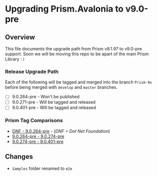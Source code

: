 # Upgrading Prism.Avalonia to v9.0-pre

## Overview

This file documents the upgrade path from Prism v8.1.97 to v9.0-pre support. Soon we will be moving this repo to be apart of the main Prism Library `:)`

### Release Upgrade Path

Each of the following will be tagged and merged into the branch `Prism-9x` before being merged with `develop` and `master` branches.

* [ ] 9.0.264-pre - Won't be published
* [ ] 9.0.271-pre - Will be tagged and released
* [ ] 9.0.401-pre - Will be tagged and released

### Prism Tag Comparisons

* [DNF - 9.0.264-pre](https://github.com/PrismLibrary/Prism/compare/DNF...9.0.264-pre) - (_DNF = Dot Net Foundation_)
* [9.0.264-pre - 9.0.274-pre](https://github.com/PrismLibrary/Prism/compare/9.0.264-pre...9.0.271-pre)
* [9.0.274-pre - 9.0.401-pre](https://github.com/PrismLibrary/Prism/compare/9.0.271-pre...9.0.401-pre)

## Changes

* `Samples` folder renamed to `e2e`
